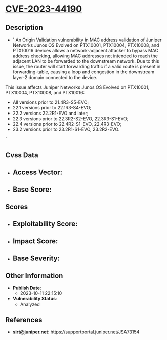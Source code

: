 
# [CVE-2023-44190](https://supportportal.juniper.net/JSA73154)

## Description

- `
An Origin Validation vulnerability in MAC address validation of Juniper Networks Junos OS Evolved on PTX10001, PTX10004, PTX10008, and PTX10016 devices allows a network-adjacent attacker to bypass MAC address checking, allowing MAC addresses not intended to reach the adjacent LAN to be forwarded to the downstream network. Due to this issue, the router will start forwarding traffic if a valid route is present in forwarding-table, causing a loop and congestion in the downstream layer-2 domain connected to the device.

This issue affects Juniper Networks Junos OS Evolved on PTX10001, PTX10004, PTX10008, and PTX10016:



  *  All versions prior to 21.4R3-S5-EVO;
  *  22.1 versions prior to 22.1R3-S4-EVO;
  *  22.2 versions 22.2R1-EVO and later;
  *  22.3 versions prior to 22.3R2-S2-EVO, 22.3R3-S1-EVO;
  *  22.4 versions prior to 22.4R2-S1-EVO, 22.4R3-EVO;
  *  23.2 versions prior to 23.2R1-S1-EVO, 23.2R2-EVO.






`

## Cvss Data

- **Access Vector**:
  - 
- **Base Score**:
  - 

## Scores

- **Exploitability Score**:
  - 
- **Impact Score**:
  - 
- **Base Severity**:
  - 

## Other Information

- **Publish Date**:
  - 2023-10-11 22:15:10
- **Vulnerability Status**:
  - Analyzed

## References

- **sirt@juniper.net**: https://supportportal.juniper.net/JSA73154
